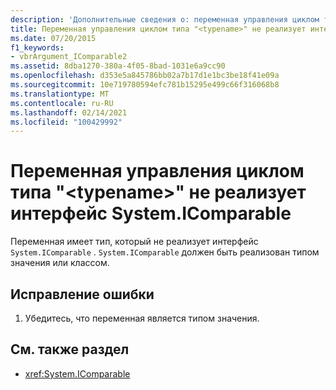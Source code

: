 ```yaml
---
description: 'Дополнительные сведения о: переменная управления циклом типа " <typename> " не реализует интерфейс "System. IComparable"'
title: Переменная управления циклом типа "<typename>" не реализует интерфейс System.IComparable
ms.date: 07/20/2015
f1_keywords:
- vbrArgument_IComparable2
ms.assetid: 8dba1270-380a-4f05-8bad-1031e6a9cc90
ms.openlocfilehash: d353e5a845786bb02a7b17d1e1bc3be18f41e09a
ms.sourcegitcommit: 10e719780594efc781b15295e499c66f316068b8
ms.translationtype: MT
ms.contentlocale: ru-RU
ms.lasthandoff: 02/14/2021
ms.locfileid: "100429992"
---
```

# <a name="loop-control-variable-of-type-typename-does-not-implement-the-systemicomparable-interface"></a>Переменная управления циклом типа "\<typename>" не реализует интерфейс System.IComparable

Переменная имеет тип, который не реализует интерфейс `System.IComparable` . `System.IComparable` должен быть реализован типом значения или классом.  
  
## <a name="to-correct-this-error"></a>Исправление ошибки  
  
1. Убедитесь, что переменная является типом значения.  
  
## <a name="see-also"></a>См. также раздел

- <xref:System.IComparable>
